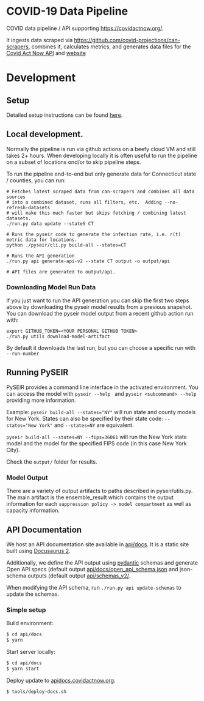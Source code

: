 # COVID-19 Data Pipeline

COVID data pipeline / API supporting https://covidactnow.org/.

It ingests data scraped via https://github.com/covid-projections/can-scrapers, combines it, calculates metrics, and generates data files for the [Covid Act Now API](https://apidocs.covidactnow.org/) and [website](https://covidactnow.org/)

# Development

## Setup

Detailed setup instructions can be found [here](./SETUP.md).

## Local development.
Normally the pipeline is run via github actions on a beefy cloud VM and still takes 2+ hours. When developing locally it is often useful to run the pipeline on a subset of locations ond/or to skip pipeline steps.

To run the pipeline end-to-end but only generate data for Connecticut state / counties, you can run:

```
# Fetches latest scraped data from can-scrapers and combines all data sources
# into a combined dataset, runs all filters, etc.  Adding --no-refresh-datasets
# will make this much faster but skips fetching / combining latest datasets.
./run.py data update --stateS CT

# Runs the pyseir code to generate the infection rate, i.e. r(t) metric data for locations.
python ./pyseir/cli.py build-all --states=CT

# Runs the API generation
./run.py api generate-api-v2 --state CT output -o output/api

# API files are generated to output/api.
```

### Downloading Model Run Data

If you just want to run the API generation you can skip the first two steps above by downloading the pyseir model results from a previous snapshot. You can download the pyseir model output from a recent github action run with:
```
export GITHUB_TOKEN=<YOUR PERSONAL GITHUB TOKEN>
./run.py utils download-model-artifact
```
By default it downloads the last run, but you can choose a specific run with `--run-number`

## Running PySEIR
PySEIR provides a command line interface in the activated environment. You can access the model with `pyseir --help ` and `pyseir <subcommand> --help` providing more information.

Example:
`pyseir build-all --states="NY"` will run state and county models for New York.
States can also be specified by their state code: `--states="New York"` and `--states=NY` are equivalent.


`pyseir build-all --states=NY --fips=36061` will run the New York state model and the model for the specified
FIPS code (in this case New York City).


Check the `output/` folder for results.

### Model Output

There are a variety of output artifacts to paths described in pyseir/utils.py.
The main artifact is the ensemble_result which contains the output information
for each `suppression policy -> model compartment` as well as capacity
information.


## API Documentation

We host an API documentation site available in [api/docs](api/docs).  It is a static site built using [Docusaurus 2](https://v2.docusaurus.io/).

Additionally, we define the API output using [pydantic](https://pydantic-docs.helpmanual.io)
schemas and generate Open API specs (default output [api/docs/open_api_schema.json](api/docs/open_api_schema.json) and json-schema outputs (default output [api/schemas_v2/](api/schemas_v2).

When modifying the API schema, run `./run.py api update-schemas` to update the schemas.

### Simple setup

Build environment:
```bash
$ cd api/docs
$ yarn
```

Start server locally:
```bash
$ cd api/docs
$ yarn start
```

Deploy update to [apidocs.covidactnow.org](https://apidocs.covidactnow.org):
```bash
$ tools/deploy-docs.sh
```
